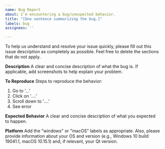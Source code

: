 ```yaml
---
name: Bug Report
about: I'm encountering a bug/unexpected behavior.
title: "[One sentence summarizing the bug.]"
labels: bug
assignees: ''

---
```


To help us understand and resolve your issue quickly, please fill out this issue description as completely as possible. Feel free to delete the sections that do not apply.

**Description**
A clear and concise description of what the bug is. If applicable, add screenshots to help explain your problem.

**To Reproduce**
Steps to reproduce the behavior:
1. Go to '...'
2. Click on '....'
3. Scroll down to '....'
4. See error

**Expected Behavior**
A clear and concise description of what you expected to happen.

**Platform**
Add the "windows" or "macOS" labels as appropriate. Also, please provide information about your OS and version (e.g., Windows 10 build 19041.1, macOS 10.15.1) and, if relevant, your Qt version.

